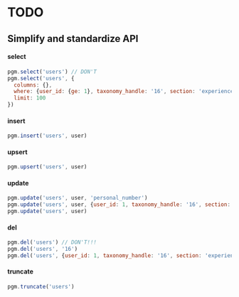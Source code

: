 # TODO

## Simplify and standardize API

#### select
```js
pgm.select('users') // DON'T
pgm.select('users', {
  columns: {},
  where: {user_id: {ge: 1}, taxonomy_handle: '16', section: 'experience', taxonomy_type: 'profession'},
  limit: 100
})
```

#### insert
```js
pgm.insert('users', user)
```

#### upsert
```js
pgm.upsert('users', user)
```

#### update
```js
pgm.update('users', user, 'personal_number')
pgm.update('users', user, {user_id: 1, taxonomy_handle: '16', section: 'experience', taxonomy_type: 'profession'})
pgm.update('users', user)
```

#### del
```js
pgm.del('users') // DON'T!!!
pgm.del('users', '16')
pgm.del('users', {user_id: 1, taxonomy_handle: '16', section: 'experience', taxonomy_type: 'profession'})
```

#### truncate
```js
pgm.truncate('users')
```
